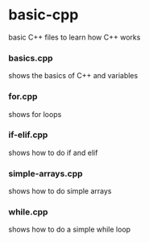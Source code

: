 # basic-cpp
basic C++ files to learn how C++ works

### basics.cpp
shows the basics of C++ and variables

### for.cpp
shows for loops

### if-elif.cpp
shows how to do if and elif

### simple-arrays.cpp
shows how to do simple arrays

### while.cpp
shows how to do a simple while loop
